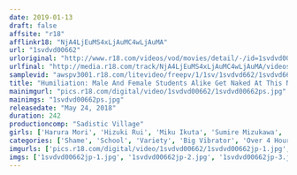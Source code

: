 ```yaml
---
date: 2019-01-13
draft: false
affsite: "r18"
afflinkr18: "NjA4LjEuMS4xLjAuMC4wLjAuMA"
url: "1svdvd00662"
urloriginal: "http://www.r18.com/videos/vod/movies/detail/-/id=1svdvd00662"
urlfinal: "http://media.r18.com/track/NjA4LjEuMS4xLjAuMC4wLjAuMA/videos/vod/movies/detail/-/id=1svdvd00662"
samplevid: "awspv3001.r18.com/litevideo/freepv/1/1sv/1svdvd662/1svdvd662_dmb_w.mp4"
title: "Humiliation: Male And Female Students Alike Get Naked At This Nursing College To Learn Practical Skills 2018"
mainimgurl: "pics.r18.com/digital/video/1svdvd00662/1svdvd00662ps.jpg"
mainimgs: "1svdvd00662ps.jpg"
releasedate: "May 24, 2018"
duration: 242
productioncomp: "Sadistic Village"
girls: ['Harura Mori', 'Hizuki Rui', 'Miku Ikuta', 'Sumire Mizukawa', 'Sena Asami']
categories: ['Shame', 'School', 'Variety', 'Big Vibrator', 'Over 4 Hours', 'Hi-Def']
imgurls: ['pics.r18.com/digital/video/1svdvd00662/1svdvd00662jp-1.jpg', 'pics.r18.com/digital/video/1svdvd00662/1svdvd00662jp-2.jpg', 'pics.r18.com/digital/video/1svdvd00662/1svdvd00662jp-3.jpg', 'pics.r18.com/digital/video/1svdvd00662/1svdvd00662jp-4.jpg', 'pics.r18.com/digital/video/1svdvd00662/1svdvd00662jp-5.jpg', 'pics.r18.com/digital/video/1svdvd00662/1svdvd00662jp-6.jpg', 'pics.r18.com/digital/video/1svdvd00662/1svdvd00662jp-7.jpg', 'pics.r18.com/digital/video/1svdvd00662/1svdvd00662jp-8.jpg', 'pics.r18.com/digital/video/1svdvd00662/1svdvd00662jp-9.jpg', 'pics.r18.com/digital/video/1svdvd00662/1svdvd00662jp-10.jpg', 'pics.r18.com/digital/video/1svdvd00662/1svdvd00662jp-11.jpg', 'pics.r18.com/digital/video/1svdvd00662/1svdvd00662jp-12.jpg', 'pics.r18.com/digital/video/1svdvd00662/1svdvd00662jp-13.jpg', 'pics.r18.com/digital/video/1svdvd00662/1svdvd00662jp-14.jpg', 'pics.r18.com/digital/video/1svdvd00662/1svdvd00662jp-15.jpg', 'pics.r18.com/digital/video/1svdvd00662/1svdvd00662jp-16.jpg', 'pics.r18.com/digital/video/1svdvd00662/1svdvd00662jp-17.jpg', 'pics.r18.com/digital/video/1svdvd00662/1svdvd00662jp-18.jpg', 'pics.r18.com/digital/video/1svdvd00662/1svdvd00662jp-19.jpg', 'pics.r18.com/digital/video/1svdvd00662/1svdvd00662jp-20.jpg']
imgs: ['1svdvd00662jp-1.jpg', '1svdvd00662jp-2.jpg', '1svdvd00662jp-3.jpg', '1svdvd00662jp-4.jpg', '1svdvd00662jp-5.jpg', '1svdvd00662jp-6.jpg', '1svdvd00662jp-7.jpg', '1svdvd00662jp-8.jpg', '1svdvd00662jp-9.jpg', '1svdvd00662jp-10.jpg', '1svdvd00662jp-11.jpg', '1svdvd00662jp-12.jpg', '1svdvd00662jp-13.jpg', '1svdvd00662jp-14.jpg', '1svdvd00662jp-15.jpg', '1svdvd00662jp-16.jpg', '1svdvd00662jp-17.jpg', '1svdvd00662jp-18.jpg', '1svdvd00662jp-19.jpg', '1svdvd00662jp-20.jpg']
---
```

